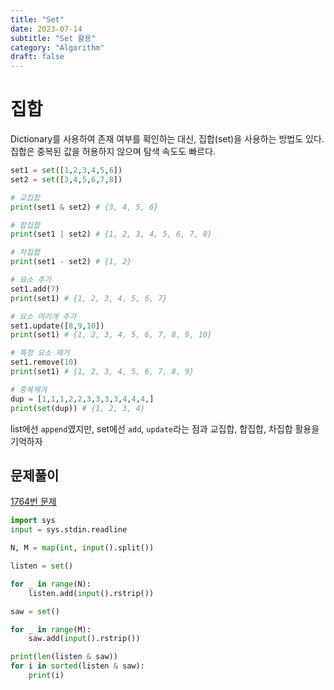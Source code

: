 ```yaml
---
title: "Set"
date: 2023-07-14
subtitle: "Set 활용"
category: "Algorithm"
draft: false
---
```


# 집합

Dictionary를 사용하여 존재 여부를 확인하는 대신, 집합(set)을 사용하는 방법도 있다. 집합은 중복된 값을 허용하지 않으며 탐색 속도도 빠르다.

```python
set1 = set([1,2,3,4,5,6])
set2 = set([3,4,5,6,7,8])

# 교집합
print(set1 & set2) # {3, 4, 5, 6}

# 합집합
print(set1 | set2) # {1, 2, 3, 4, 5, 6, 7, 8}

# 차집합
print(set1 - set2) # {1, 2}

# 요소 추가
set1.add(7)
print(set1) # {1, 2, 3, 4, 5, 6, 7}

# 요소 여러개 추가
set1.update([8,9,10])
print(set1) # {1, 2, 3, 4, 5, 6, 7, 8, 9, 10}

# 특정 요소 제거
set1.remove(10)
print(set1) # {1, 2, 3, 4, 5, 6, 7, 8, 9}

# 중복제거
dup = [1,1,1,2,2,3,3,3,3,4,4,4,]
print(set(dup)) # {1, 2, 3, 4}
```

list에선 `append`였지만, set에선 `add`, `update`라는 점과
교집합, 합집합, 차집합 활용을 기억하자

## 문제풀이

[1764번 문제](https://www.acmicpc.net/problem/1764)

```python
import sys
input = sys.stdin.readline

N, M = map(int, input().split())

listen = set()

for _ in range(N):
    listen.add(input().rstrip())

saw = set()

for _ in range(M):
    saw.add(input().rstrip())

print(len(listen & saw))
for i in sorted(listen & saw):
    print(i)
```
